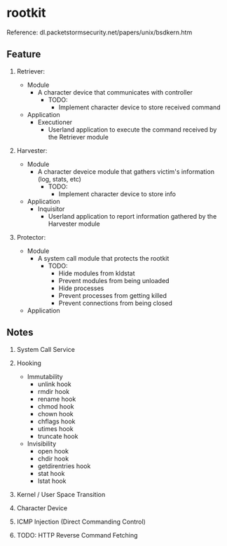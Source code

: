 rootkit
=======

Reference: dl.packetstormsecurity.net/papers/unix/bsdkern.htm

Feature
-------
1. Retriever:
    - Module
        + A character device that communicates with controller
            - TODO:
                + Implement character device to store received command
    - Application
        + Executioner
            - Userland application to execute the command received by the Retriever module

2. Harvester:
    - Module
        + A character deveice module that gathers victim's information (log, stats, etc)
            - TODO:
                + Implement character device to store info
    - Application
        + Inquisitor
            - Userland application to report information gathered by the Harvester module

3. Protector:
    - Module
        + A system call module that protects the rootkit
            - TODO:
                + Hide modules from kldstat
                + Prevent modules from being unloaded
                + Hide processes
                + Prevent processes from getting killed
                + Prevent connections from being closed
    - Application

Notes
-------
1. System Call Service

2. Hooking
    - Immutability 
        + unlink hook 
        + rmdir hook
        + rename hook
        + chmod hook
        + chown hook
        + chflags hook
        + utimes hook
        + truncate hook
    - Invisibility
        + open hook
        + chdir hook
        + getdirentries hook
        + stat hook
        + lstat hook
3. Kernel / User Space Transition
4. Character Device
5. ICMP Injection (Direct Commanding Control)
6. TODO: HTTP Reverse Command Fetching
